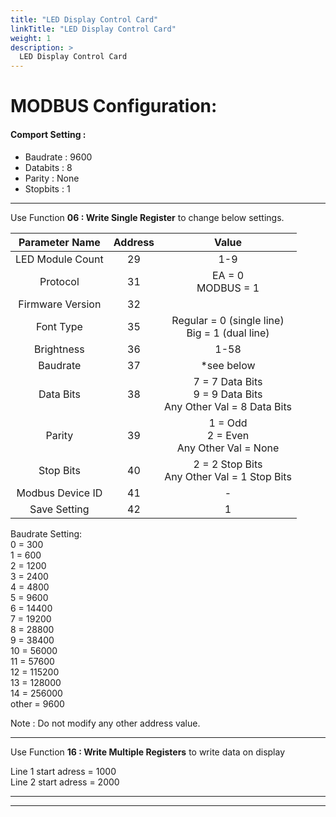 ```yaml
---
title: "LED Display Control Card"
linkTitle: "LED Display Control Card"
weight: 1
description: >
  LED Display Control Card
---
```


<!--
{{% pageinfo %}}
This is a placeholder page that shows you how to use this template site.
{{% /pageinfo %}}
-->


# MODBUS Configuration:



#### Comport Setting : 
* Baudrate : 9600
* Databits : 8
* Parity   : None
* Stopbits : 1

---
Use Function **06 : Write Single Register** to change below settings.

| Parameter Name | Address | Value |
| :---:   | :---: | :---: |
| LED Module Count | 29   | 1-9 |
| Protocol | 31 | EA = 0 <br> MODBUS = 1 |
| Firmware Version | 32   |  |
| Font Type | 35   | Regular = 0 (single line) <br> Big = 1 (dual line) |
| Brightness | 36   | 1-58 |
| Baudrate | 37 | *see below |
| Data Bits | 38 | 7 = 7 Data Bits <br> 9 = 9 Data Bits <br> Any Other Val = 8 Data Bits |
| Parity | 39 | 1 = Odd <br> 2 = Even <br> Any Other Val = None |
| Stop Bits | 40 | 2 = 2 Stop Bits <br> Any Other Val = 1 Stop Bits |
| Modbus Device ID | 41 | - |
| Save Setting | 42 | 1 |

Baudrate Setting: <br> 
0 = 300 <br> 
1 = 600 <br> 
2 = 1200 <br> 
3 = 2400 <br> 
4 = 4800 <br> 
5 = 9600 <br> 
6 = 14400 <br> 
7 = 19200 <br> 
8 = 28800 <br> 
9 = 38400 <br> 
10 = 56000 <br> 
11 = 57600 <br> 
12 = 115200 <br> 
13 = 128000 <br> 
14 = 256000 <br> 
other = 9600 <br> 
	
Note : Do not modify any other address value.

---

Use Function **16 : Write Multiple Registers** to write data on display

Line 1 start adress = 1000  
Line 2 start adress = 2000

---











<!--
# Images
-->

<!--

<div class="container">

![image](led-display-control-card-1.jpg)

</div>

-->


<!-- 

<div class="container">

![image](led-display-control-card-2.jpg)

</div>

-->


<!--

<div class="container">

![image](led-display-control-card-3.jpg)

</div>

-->

---


